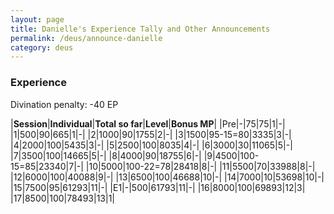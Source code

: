 ```yaml
---
layout: page
title: Danielle's Experience Tally and Other Announcements
permalink: /deus/announce-danielle
category: deus
---
```

### Experience

Divination penalty: -40 EP

|__Session__|__Individual__|__Total so far__|__Level__|__Bonus MP__|
|Pre|-|75|75|1|-|
|1|500|90|665|1|-|
|2|1000|90|1755|2|-|
|3|1500|95-15=80|3335|3|-|
|4|2000|100|5435|3|-|
|5|2500|100|8035|4|-|
|6|3000|30|11065|5|-|
|7|3500|100|14665|5|-|
|8|4000|90|18755|6|-|
|9|4500|100-15=85|23340|7|-|
|10|5000|100-22=78|28418|8|-|
|11|5500|70|33988|8|-|
|12|6000|100|40088|9|-|
|13|6500|100|46688|10|-|
|14|7000|10|53698|10|-|
|15|7500|95|61293|11|-|
|E1|-|500|61793|11|-|
|16|8000|100|69893|12|3|
|17|8500|100|78493|13|1|
